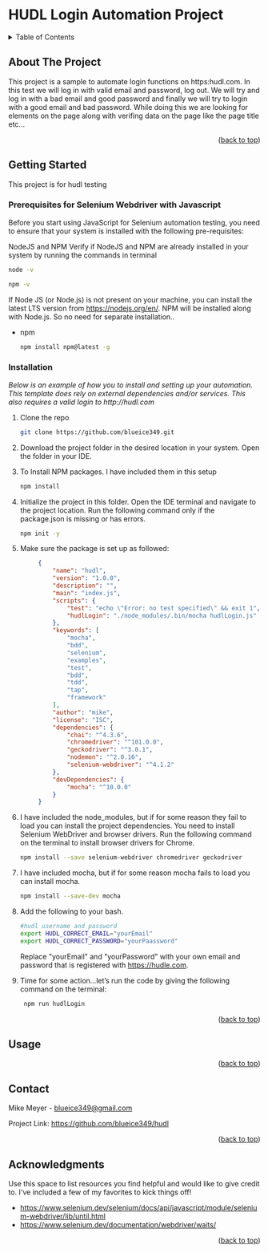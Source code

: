 <div id="top"></div>

# HUDL Login Automation Project

<!-- PROJECT LOGO -->
<!-- <br />
<div align="center">

  <a href="https://info.hudl.com/contact-sales?_ga=2.67552465.116820452.1652144927-1055888508.1650769979&_gl=1*1jalygd*_ga*MTA1NTg4ODUwOC4xNjUwNzY5OTc5*_ga_B3MJ4DBX38*MTY1MjIzNTM1Mi43LjEuMTY1MjIzNTM1OC4w">
    <img src="images/logo.png" alt="Logo" width="100%" height="400px">
  </a>
</div> -->
<!-- TABLE OF CONTENTS -->
<details>
  <summary>Table of Contents</summary>
  <ol>
    <li>
      <a href="#about-the-project">About The Project</a>
    </li>
    <li>
      <a href="#getting-started">Getting Started</a>
      <ul>
        <li><a href="#prerequisites">Prerequisites</a></li>
        <li><a href="#installation">Installation</a></li>
      </ul>
    </li>
    <li><a href="#usage">Usage</a></li>
    <li><a href="#contact">Contact</a></li>
    <li><a href="#acknowledgments">Acknowledgments</a></li>
  </ol>
</details>



<!-- ABOUT THE PROJECT -->
## About The Project

This project is a sample to automate login functions on https:hudl.com. In this test we will log in with valid email and password, log out. We will try and log in with a bad email and good password and finally we will try to login with a good email and bad password. While doing this we are looking for elements on the page along with verifing data on the page like the page title etc...

<p align="right">(<a href="#top">back to top</a>)</p>



<!-- GETTING STARTED -->
## Getting Started

This project is for hudl testing

### Prerequisites for Selenium Webdriver with Javascript

Before you start using JavaScript for Selenium automation testing, you need to ensure that your system is installed with the following pre-requisites:

NodeJS and NPM
Verify if NodeJS and NPM are already installed in your system by running the commands in terminal
```sh
node -v 
```
```sh
npm -v 
```

If Node JS (or Node.js) is not present on your machine, you can install the latest LTS version from https://nodejs.org/en/. NPM will be installed along with Node.js. So no need for separate installation..
* npm
  ```sh
  npm install npm@latest -g
  ```

### Installation

_Below is an example of how you to install and setting up your automation. This template does rely on external dependencies and/or services. This also requires a valid login to http://hudl.com_

1. Clone the repo
   ```sh
   git clone https://github.com/blueice349.git
   ```

2. Download the project folder in the desired location in your system. Open the folder in your IDE.

3. To Install NPM packages. I have included them in this setup
   ```sh
   npm install
   ```

4. Initialize the project in this folder. Open the IDE terminal and navigate to the project location. Run the following command only if the package.json is missing or has errors.
   ```sh
   npm init -y
   ```  

5. Make sure the package is set up as followed:
   ```json
        {
            "name": "hudl",
            "version": "1.0.0",
            "description": "",
            "main": "index.js",
            "scripts": {
                "test": "echo \"Error: no test specified\" && exit 1",
                "hudlLogin": "./node_modules/.bin/mocha hudlLogin.js"
            },
            "keywords": [
                "mocha",
                "bdd",
                "selenium",
                "examples",
                "test",
                "bdd",
                "tdd",
                "tap",
                "framework"
            ],
            "author": "mike",
            "license": "ISC",
            "dependencies": {
                "chai": "^4.3.6",
                "chromedriver": "^101.0.0",
                "geckodriver": "^3.0.1",
                "nodemon": "^2.0.16",
                "selenium-webdriver": "^4.1.2"
            },
            "devDependencies": {
                "mocha": "^10.0.0"
            }
        }
    ```
    
6. I have included the node_modules, but if for some reason they fail to load you can install the project dependencies. You need to install Selenium WebDriver and browser drivers. Run the following command on the terminal to install browser drivers for Chrome. 
    ```sh
    npm install --save selenium-webdriver chromedriver geckodriver
    ```

7. I have included mocha, but if for some reason mocha fails to load you can install mocha.
    ```sh
    npm install --save-dev mocha
    ```    

8. Add the following to your bash.
    ```sh
    #hudl username and password
    export HUDL_CORRECT_EMAIL="yourEmail"
    export HUDL_CORRECT_PASSWORD="yourPaassword" 
    ```
    Replace "yourEmail" and "yourPassword" with your own email and password that is registered with https://hudle.com.

9. Time for some action…let’s run the code by giving the following command on the terminal:
    ```sh
     npm run hudlLogin
    ```

<p align="right">(<a href="#top">back to top</a>)</p>



<!-- USAGE EXAMPLES -->
## Usage

<p align="right">(<a href="#top">back to top</a>)</p>


<!-- CONTACT -->
## Contact

Mike Meyer - blueice349@gmail.com

Project Link: https://github.com/blueice349/hudl

<p align="right">(<a href="#top">back to top</a>)</p>



<!-- ACKNOWLEDGMENTS -->
## Acknowledgments

Use this space to list resources you find helpful and would like to give credit to. I've included a few of my favorites to kick things off!

* https://www.selenium.dev/selenium/docs/api/javascript/module/selenium-webdriver/lib/until.html
* https://www.selenium.dev/documentation/webdriver/waits/

<p align="right">(<a href="#top">back to top</a>)</p>

